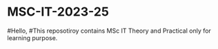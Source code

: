 # MSC-IT-2023-25 
#Hello,
#This  reposotiroy contains  MSc IT Theory and Practical only for learning purpose.

